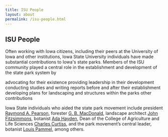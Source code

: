 ```yaml
---
title: ISU People
layout: about
permalink: /isu-people.html
---
```


## ISU People

Often working with Iowa citizens, including their peers at the University of Iowa and other institutions, Iowa State University individuals have made substantial contributions to Iowa's state parks. Members of the ISU community played a central role in the establishment and development of the state park system by

advocating for their existence
providing leadership in their development
conducting studies and writing reports before and after their establishment
developing plans for landscaping and structures within the parks
other contributions
 

Iowa State individuals who aided the state park movement include president <a href="/raymond-a-pearson.html">Raymond A. Pearson</a>, forester <a href="gb-macdonald.html">G. B. MacDonald</a>, landscape architect <a href="john-r-fitzsimmons.html">John Fitzsimmons</a>, botanist <a href="ada-hayden.html">Ada Hayden</a>, Dean of the College of Agriculture and Life Sciences <a href="charles-f-curtiss.html">Charles Curtiss</a>, and the park movement’s central leader, botanist <a href="louis-h-pammel.html">Louis Pammel</a>, among others.